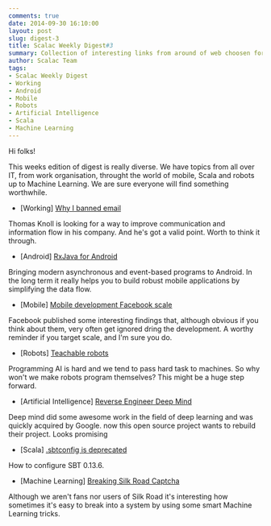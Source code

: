```yaml
---
comments: true
date: 2014-09-30 16:10:00
layout: post
slug: digest-3
title: Scalac Weekly Digest#3
summary: Collection of interesting links from around of web choosen for you by scalac team
author: Scalac Team
tags:
- Scalac Weekly Digest
- Working
- Android
- Mobile
- Robots
- Artificial Intelligence
- Scala
- Machine Learning
---
```


Hi folks! 

This weeks edition of digest is really diverse. We have topics from all over IT, from work organisation, throught the world of mobile, Scala and robots up to Machine Learning. We are sure everyone will find something worthwhile.

* \[Working\] [Why I banned email](https://medium.com/life-at-primeloop/putting-email-in-its-place-27757946d9fe)

Thomas Knoll is looking for a way to improve communication and information flow in his company. And he's got a valid point. Worth to think it through. 

* \[Android\] [RxJava for Android](http://blog.danlew.net/2014/09/15/grokking-rxjava-part-1/)

Bringing modern asynchronous and event-based programs to Android. In the long term it really helps you to build robust mobile applications by simplifying the data flow. 

* \[Mobile\] [Mobile development Facebook scale](http://highscalability.com/blog/2014/9/22/how-facebook-makes-mobile-work-at-scale-for-all-phones-on-al.html)

Facebook published some interesting findings that, although obvious if you think about them, very often get ignored dring the development. A worthy reminder if you target scale, and I'm sure you do. 

* \[Robots\] [Teachable robots](http://www.technologyreview.com/news/530871/robots-that-learn-through-repetition-not-programming/)

Programming AI is hard and we tend to pass hard task to machines. So why won't we make robots program themselves? This might be a huge step forward.

* \[Artificial Intelligence\] [Reverse Engineer Deep Mind](http://robohub.org/artificial-general-intelligence-that-plays-atari-video-games-how-did-deepmind-do-it/)

Deep mind did some awesome work in the field of deep learning and was quickly acquired by Google. now this open source project wants to rebuild their project. Looks promising

* \[Scala\] [.sbtconfig is deprecated](https://medium.com/@jan______/sbtconfig-is-deprecated-650d6ff10236)

How to configure SBT 0.13.6.

* \[Machine Learning\] [Breaking Silk Road Captcha](https://github.com/mieko/sr-captcha)
 
Although we aren't fans nor users of Silk Road it's interesting how sometimes it's easy to break into a system by using some smart Machine Learning tricks.
